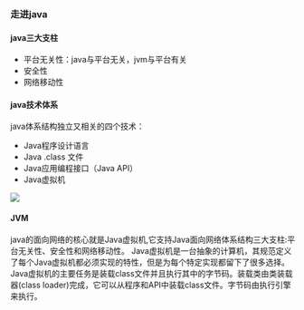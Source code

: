 ### 走进java

#### java三大支柱
- 平台无关性：java与平台无关，jvm与平台有关
- 安全性
- 网络移动性

#### java技术体系
java体系结构独立又相关的四个技术：
 - Java程序设计语言
 - Java .class 文件
 - Java应用编程接口（Java API）
 - Java虚拟机

![](http://172.16.50.198:8888/admin/image/77d8a40f-1b43-4b98-8cda-f4b7dddc80d4.jpg)

#### JVM
java的面向网络的核心就是Java虚拟机,它支持Java面向网络体系结构三大支柱:平台无关性、安全性和网络移动性。
Java虚拟机是一台抽象的计算机，其规范定义了每个Java虚拟机都必须实现的特性，但是为每个特定实现都留下了很多选择。
Java虚拟机的主要任务是装载class文件并且执行其中的字节码。装载类由类装载器(class loader)完成，它可以从程序和API中装载class文件。字节码由执行引擎来执行。

